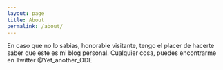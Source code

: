 ```yaml
---
layout: page
title: About
permalink: /about/
---
```

En caso que no lo sabias, honorable visitante, tengo el placer de hacerte saber que este es mi blog personal. Cualquier cosa, puedes encontrarme en Twitter @Yet_another_ODE
